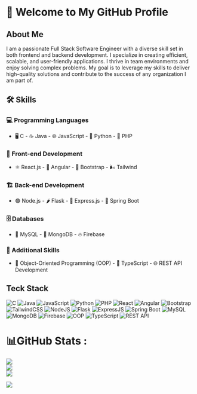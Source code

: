 # 👋 Welcome to My GitHub Profile

## About Me

I am a passionate Full Stack Software Engineer with a diverse skill set in both frontend and backend development. I specialize in creating efficient, scalable, and user-friendly applications. I thrive in team environments and enjoy solving complex problems. My goal is to leverage my skills to deliver high-quality solutions and contribute to the success of any organization I am part of.

## 🛠️ Skills

### 💻 Programming Languages
- 🖥️ C - ☕ Java - 🌐 JavaScript - 🐍 Python - 🐘 PHP

### 🎨 Front-end Development
- ⚛️ React.js - 📐 Angular - 🎨 Bootstrap - 🌬️ Tailwind

### 🏗️ Back-end Development
- 🟢 Node.js - 🌶️ Flask - 🚂 Express.js - 🌱 Spring Boot

### 🗄️ Databases
- 🐬 MySQL - 🍃 MongoDB - 🔥 Firebase

### 🔧 Additional Skills
- 🧩 Object-Oriented Programming (OOP) - 📜 TypeScript - 🌐 REST API Development

## Teck Stack
![C](https://img.shields.io/badge/c-%2300599C.svg?style=for-the-badge&logo=c&logoColor=white) 
![Java](https://img.shields.io/badge/java-%23ED8B00.svg?style=for-the-badge&logo=java&logoColor=white) 
![JavaScript](https://img.shields.io/badge/javascript-%23323330.svg?style=for-the-badge&logo=javascript&logoColor=%23F7DF1E) 
![Python](https://img.shields.io/badge/python-3670A0?style=for-the-badge&logo=python&logoColor=ffdd54) 
![PHP](https://img.shields.io/badge/php-%23777BB4.svg?style=for-the-badge&logo=php&logoColor=white) 
![React](https://img.shields.io/badge/react-%2320232a.svg?style=for-the-badge&logo=react&logoColor=%2361DAFB) 
![Angular](https://img.shields.io/badge/angular-%23DD0031.svg?style=for-the-badge&logo=angular&logoColor=white) 
![Bootstrap](https://img.shields.io/badge/bootstrap-%23563D7C.svg?style=for-the-badge&logo=bootstrap&logoColor=white) 
![TailwindCSS](https://img.shields.io/badge/tailwindcss-%2338B2AC.svg?style=for-the-badge&logo=tailwind-css&logoColor=white) 
![NodeJS](https://img.shields.io/badge/node.js-6DA55F?style=for-the-badge&logo=node.js&logoColor=white) 
![Flask](https://img.shields.io/badge/flask-%23000.svg?style=for-the-badge&logo=flask&logoColor=white) 
![ExpressJS](https://img.shields.io/badge/express.js-%23404d59.svg?style=for-the-badge&logo=express&logoColor=%2361DAFB) 
![Spring Boot](https://img.shields.io/badge/spring%20boot-%236DB33F.svg?style=for-the-badge&logo=spring-boot&logoColor=white) 
![MySQL](https://img.shields.io/badge/mysql-%2300f.svg?style=for-the-badge&logo=mysql&logoColor=white) 
![MongoDB](https://img.shields.io/badge/MongoDB-%234ea94b.svg?style=for-the-badge&logo=mongodb&logoColor=white) 
![Firebase](https://img.shields.io/badge/firebase-%23039BE5.svg?style=for-the-badge&logo=firebase) 
![OOP](https://img.shields.io/badge/OOP-00599C?style=for-the-badge)
![TypeScript](https://img.shields.io/badge/typescript-%23007ACC.svg?style=for-the-badge&logo=typescript&logoColor=white) 
![REST API](https://img.shields.io/badge/REST-02569B?style=for-the-badge)

# 📊GitHub Stats :
![](https://github-readme-stats.vercel.app/api?username=Dineshlahi&theme=highcontrast&hide_border=false&include_all_commits=false&count_private=false)<br/>
![](https://github-readme-streak-stats.herokuapp.com/?user=Dineshlahi&theme=highcontrast&hide_border=false)<br/>
![](https://github-readme-stats.vercel.app/api/top-langs/?username=Dineshlahi&theme=highcontrast&hide_border=false&include_all_commits=false&count_private=false&layout=compact)


[![](https://visitcount.itsvg.in/api?id=Dineshlahi&icon=5&color=6)](https://visitcount.itsvg.in)



